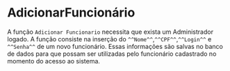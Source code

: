 # AdicionarFuncionário
A função ```Adicionar Funcionario``` necessita que exista um Administrador logado. A função consiste na inserção do `^^Nome^^`,`^^CPF^^`,`^^Login^^` e `^^Senha^^` de um novo funcionário. Essas informações são salvas no banco de dados para que possam ser utilizadas pelo funcionário cadastrado no momento do acesso ao sistema.